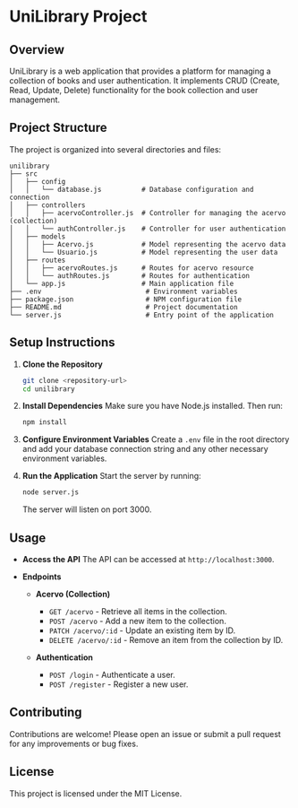 # UniLibrary Project

## Overview
UniLibrary is a web application that provides a platform for managing a collection of books and user authentication. It implements CRUD (Create, Read, Update, Delete) functionality for the book collection and user management.

## Project Structure
The project is organized into several directories and files:

```
unilibrary
├── src
│   ├── config
│   │   └── database.js          # Database configuration and connection
│   ├── controllers
│   │   ├── acervoController.js  # Controller for managing the acervo (collection)
│   │   └── authController.js    # Controller for user authentication
│   ├── models
│   │   ├── Acervo.js            # Model representing the acervo data
│   │   └── Usuario.js           # Model representing the user data
│   ├── routes
│   │   ├── acervoRoutes.js      # Routes for acervo resource
│   │   └── authRoutes.js        # Routes for authentication
│   └── app.js                   # Main application file
├── .env                          # Environment variables
├── package.json                  # NPM configuration file
├── README.md                     # Project documentation
└── server.js                     # Entry point of the application
```

## Setup Instructions

1. **Clone the Repository**
   ```bash
   git clone <repository-url>
   cd unilibrary
   ```

2. **Install Dependencies**
   Make sure you have Node.js installed. Then run:
   ```bash
   npm install
   ```

3. **Configure Environment Variables**
   Create a `.env` file in the root directory and add your database connection string and any other necessary environment variables.

4. **Run the Application**
   Start the server by running:
   ```bash
   node server.js
   ```
   The server will listen on port 3000.

## Usage

- **Access the API**
  The API can be accessed at `http://localhost:3000`. 

- **Endpoints**
  - **Acervo (Collection)**
    - `GET /acervo` - Retrieve all items in the collection.
    - `POST /acervo` - Add a new item to the collection.
    - `PATCH /acervo/:id` - Update an existing item by ID.
    - `DELETE /acervo/:id` - Remove an item from the collection by ID.

  - **Authentication**
    - `POST /login` - Authenticate a user.
    - `POST /register` - Register a new user.

## Contributing
Contributions are welcome! Please open an issue or submit a pull request for any improvements or bug fixes.

## License
This project is licensed under the MIT License.